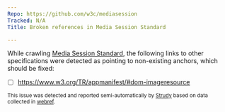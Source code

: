 ```yaml
---
Repo: https://github.com/w3c/mediasession
Tracked: N/A
Title: Broken references in Media Session Standard

---
```


While crawling [Media Session Standard](https://w3c.github.io/mediasession/), the following links to other specifications were detected as pointing to non-existing anchors, which should be fixed:
* [ ] https://www.w3.org/TR/appmanifest/#dom-imageresource

<sub>This issue was detected and reported semi-automatically by [Strudy](https://github.com/w3c/strudy/) based on data collected in [webref](https://github.com/w3c/webref/).</sub>